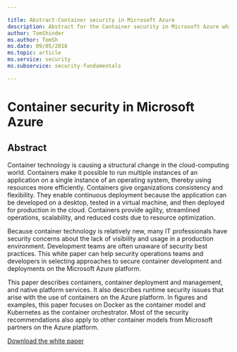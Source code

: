 ```yaml
---

title: Abstract-Container security in Microsoft Azure
description: Abstract for the Container security in Microsoft Azure white paper.
author: TomShinder
ms.author: TomSh
ms.date: 09/05/2018
ms.topic: article
ms.service: security
ms.subservice: security-fundamentals

---
```

# Container security in Microsoft Azure
## Abstract

Container technology is causing a structural change in the cloud-computing world. Containers
make it possible to run multiple instances of an application on a single instance of an operating system, thereby using resources more efficiently. Containers give organizations consistency and flexibility. They enable continuous deployment because the application can be developed on a desktop, tested in a virtual machine, and then deployed for production in the cloud. Containers provide agility, streamlined operations, scalability, and reduced costs due to resource optimization.

Because container technology is relatively new, many IT professionals have security concerns
about the lack of visibility and usage in a production environment. Development teams are
often unaware of security best practices. This white paper can help security operations teams and developers in selecting approaches to secure container development and deployments on the Microsoft Azure platform.

This paper describes containers, container deployment and management, and native platform
services. It also describes runtime security issues that arise with the use of containers on the Azure platform. In figures and examples, this paper focuses on Docker as the container model and Kubernetes as the container orchestrator. Most of the security recommendations also apply to other container models from Microsoft partners on the Azure platform.

[Download the white paper](https://azure.microsoft.com/mediahandler/files/resourcefiles/container-security-in-microsoft-azure/Open%20Container%20Security%20in%20Microsoft%20Azure.pdf)